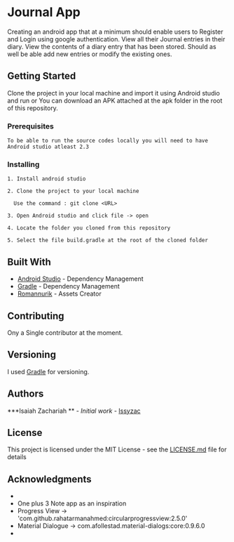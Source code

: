 # Journal App

Creating an android app that at a minimum should enable users to Register and Login using google authentication. View all their Journal entries in their diary. View the contents of a diary entry that has been stored. Should as well be able add new entries or modify the existing ones.

## Getting Started

Clone the project in your local machine and import it using Android studio and run or You can download an APK attached at the apk folder in the root of this repository.

### Prerequisites

```
To be able to run the source codes locally you will need to have Android studio atleast 2.3

```

### Installing

```
1. Install android studio 

2. Clone the project to your local machine

  Use the command : git clone <URL>

3. Open Android studio and click file -> open

4. Locate the folder you cloned from this repository

5. Select the file build.gradle at the root of the cloned folder

```

## Built With

* [Android Studio](https://developer.android.com/studio/) - Dependency Management 
* [Gradle](https://gradle.org/) - Dependency Management
* [Romannurik](https://romannurik.github.io/) - Assets Creator

## Contributing

Ony a Single contributor at the moment.

## Versioning

I used [Gradle](https://gradle.org/) for versioning.

## Authors

***Isaiah Zachariah ** - *Initial work* - [Issyzac](https://github.com/issyzac)

## License

This project is licensed under the MIT License - see the [LICENSE.md](LICENSE.md) file for details

## Acknowledgments

* 
* One plus 3 Note app as an inspiration
* Progress View -> 'com.github.rahatarmanahmed:circularprogressview:2.5.0'
* Material Dialogue -> com.afollestad.material-dialogs:core:0.9.6.0
* 
